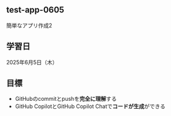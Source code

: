 ## test-app-0605
簡単なアプリ作成2

## 学習日
2025年6月5日（木）

## 目標
-  GitHubのcommitとpushを**完全に理解**する
-  GitHub CopilotとGitHub Copilot Chatで**コードが生成**ができる
